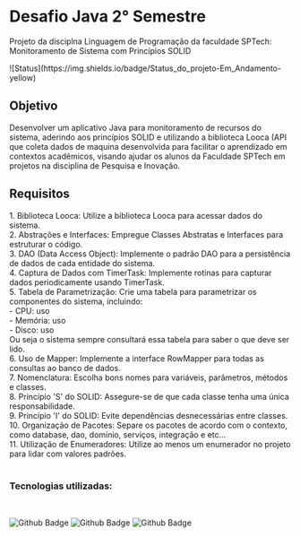 # Desafio Java 2° Semestre

<p> Projeto da disciplna Linguagem de Programação da faculdade SPTech: Monitoramento de Sistema com Princípios SOLID </p>
  ![Status](https://img.shields.io/badge/Status_do_projeto-Em_Andamento-yellow)
  <br>
  
<h2>Objetivo</h2>

<p> Desenvolver um aplicativo Java para monitoramento de recursos do sistema, aderindo aos princípios SOLID e utilizando a biblioteca Looca (API que coleta dados de maquina desenvolvida para facilitar o aprendizado em contextos acadêmicos, visando ajudar os alunos da Faculdade SPTech em projetos na disciplina de Pesquisa e Inovação.
</p>

<h2>Requisitos</h2>

<p> 
1. Biblioteca Looca: Utilize a biblioteca Looca para acessar dados do sistema. <br>
2. Abstrações e Interfaces: Empregue Classes Abstratas e Interfaces para estruturar o código. <br>
3. DAO (Data Access Object): Implemente o padrão DAO para a persistência de dados de cada entidade do sistema. <br>
4. Captura de Dados com TimerTask: Implemente rotinas para capturar dados periodicamente usando TimerTask. <br>
5. Tabela de Parametrização: Crie uma tabela para parametrizar os componentes do sistema, incluindo: <br>
   - CPU: uso <br>
   - Memória: uso <br>
   - Disco: uso <br>
Ou seja o sistema sempre consultará essa tabela para saber o que deve ser lido. <br>
6. Uso de Mapper: Implemente a interface RowMapper para todas as consultas ao banco de dados. <br>
7. Nomenclatura: Escolha bons nomes para variáveis, parâmetros, métodos e classes. <br>
8. Princípio 'S' do SOLID: Assegure-se de que cada classe tenha uma única responsabilidade. <br>
9. Princípio 'I' do SOLID: Evite dependências desnecessárias entre classes. <br>
10. Organização de Pacotes: Separe os pacotes de acordo com o contexto, como database, dao, domínio, serviços, integração e etc... <br>
11. Utilização de Enumeradores: Utilize ao menos um enumerador no projeto para lidar com valores padrões. <br>
</p>

#
<h3>Tecnologias utilizadas:</h3><br>

![Github Badge](https://img.shields.io/badge/Java-ED8B00?style=for-the-badge&logo=openjdk&logoColor=white)
![Github Badge](https://img.shields.io/badge/MySQL-005C84?style=for-the-badge&logo=mysql&logoColor=white)
![Github Badge](https://img.shields.io/badge/Amazon_AWS-FF9900?style=for-the-badge&logo=amazonaws&logoColor=white)




